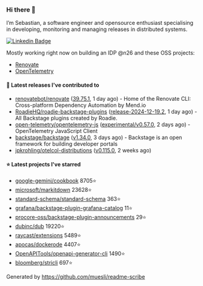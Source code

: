 ### Hi there 👋

I’m Sebastian, a software engineer and opensource enthusiast specialising in developing, monitoring and managing releases in distributed systems.    

[![Linkedin Badge](https://img.shields.io/badge/-LinkedIn-blue?style=flat&logo=Linkedin&logoColor=white&link=https://www.linkedin.com/in/sebastian-poxhofer/)](https://www.linkedin.com/in/sebastian-poxhofer/)

Mostly working right now on building an IDP @n26 and these OSS projects:
- [Renovate](https://github.com/renovatebot/renovate)
- [OpenTelemetry](https://github.com/open-telemetry)



#### 🚀 Latest releases I've contributed to

- [renovatebot/renovate](https://github.com/renovatebot/renovate) ([39.75.1](https://github.com/renovatebot/renovate/releases/tag/39.75.1), 1 day ago) - Home of the Renovate CLI: Cross-platform Dependency Automation by Mend.io
- [RoadieHQ/roadie-backstage-plugins](https://github.com/RoadieHQ/roadie-backstage-plugins) ([release-2024-12-19.2](https://github.com/RoadieHQ/roadie-backstage-plugins/releases/tag/release-2024-12-19.2), 1 day ago) - All Backstage plugins created by Roadie.
- [open-telemetry/opentelemetry-js](https://github.com/open-telemetry/opentelemetry-js) ([experimental/v0.57.0](https://github.com/open-telemetry/opentelemetry-js/releases/tag/experimental/v0.57.0), 2 days ago) - OpenTelemetry JavaScript Client
- [backstage/backstage](https://github.com/backstage/backstage) ([v1.34.0](https://github.com/backstage/backstage/releases/tag/v1.34.0), 3 days ago) - Backstage is an open framework for building developer portals
- [jpkrohling/otelcol-distributions](https://github.com/jpkrohling/otelcol-distributions) ([v0.115.0](https://github.com/jpkrohling/otelcol-distributions/releases/tag/v0.115.0), 2 weeks ago)

#### ⭐ Latest projects I've starred

- [google-gemini/cookbook](https://github.com/google-gemini/cookbook) 8705⭐
- [microsoft/markitdown](https://github.com/microsoft/markitdown) 23628⭐
- [standard-schema/standard-schema](https://github.com/standard-schema/standard-schema) 363⭐
- [grafana/backstage-plugin-grafana-catalog](https://github.com/grafana/backstage-plugin-grafana-catalog) 11⭐
- [procore-oss/backstage-plugin-announcements](https://github.com/procore-oss/backstage-plugin-announcements) 29⭐
- [dubinc/dub](https://github.com/dubinc/dub) 19220⭐
- [raycast/extensions](https://github.com/raycast/extensions) 5489⭐
- [apocas/dockerode](https://github.com/apocas/dockerode) 4407⭐
- [OpenAPITools/openapi-generator-cli](https://github.com/OpenAPITools/openapi-generator-cli) 1490⭐
- [bloomberg/stricli](https://github.com/bloomberg/stricli) 697⭐



Generated by https://github.com/muesli/readme-scribe
